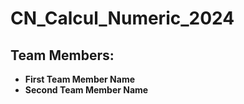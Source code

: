 # CN_Calcul_Numeric_2024

## Team Members:
- **First Team Member Name**
- **Second Team Member Name**
